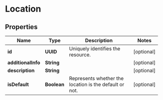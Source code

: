 

# Location


## Properties

| Name | Type | Description | Notes |
|------------ | ------------- | ------------- | -------------|
|**id** | **UUID** | Uniquely identifies the resource. |  [optional] |
|**additionalInfo** | **String** |  |  [optional] |
|**description** | **String** |  |  [optional] |
|**isDefault** | **Boolean** | Represents whether the location is the default or not. |  [optional] |



